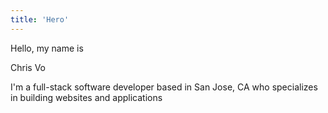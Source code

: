 ```yaml
---
title: 'Hero'
--- 
```


Hello, my name is

Chris Vo

I'm a full-stack software developer based in San Jose, CA who specializes in building websites and applications